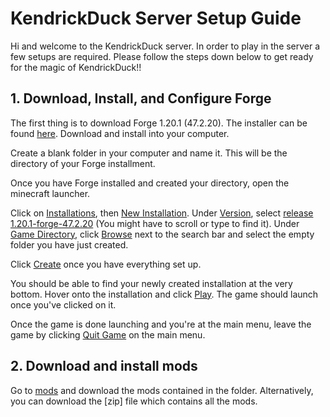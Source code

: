 # KendrickDuck Server Setup Guide

Hi and welcome to the KendrickDuck server. In order to play in the server a few setups are required. Please follow the steps down below to get ready for the magic of KendrickDuck!!


## 1. Download, Install, and Configure Forge
The first thing is to download Forge 1.20.1 (47.2.20). The installer can be found [here](forge/forge-1.20.1-47.2.20-installer.jar). Download and install into your computer.

Create a blank folder in your computer and name it. This will be the directory of your Forge installment.

Once you have Forge installed and created your directory, open the minecraft launcher. 

Click on [Installations](welcome.md), then [New Installation](welcome.md). Under [Version](welcome.md), select [release 1.20.1-forge-47.2.20](welcome.md) (You might have to scroll or type to find it). Under [Game Directory](welcome.md), click [Browse](welcome.md) next to the search bar and select the empty folder you have just created.

Click [Create](welcome.md) once you have everything set up.

You should be able to find your newly created installation at the very bottom. Hover onto the installation and click [Play](welcome.md). The game should launch once you've clicked on it.

Once the game is done launching and you're at the main menu, leave the game by clicking [Quit Game](welcome.md) on the main menu.

## 2. Download and install mods

Go to [mods](mods) and download the mods contained in the folder. Alternatively, you can download the [zip] file which contains all the mods.
